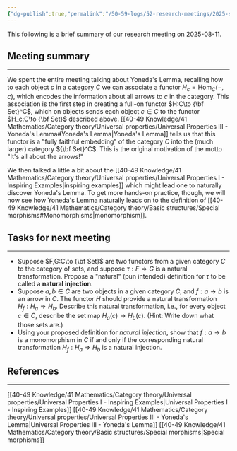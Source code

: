 ```yaml
---
{"dg-publish":true,"permalink":"/50-59-logs/52-research-meetings/2025-summer/reu-2-lena-and-liya/reu-meeting-2025-08-11/","updated":"2025-08-13T09:18:45-07:00"}
---
```


This following is a brief summary of our research meeting on 2025-08-11.

## Meeting summary
---

We spent the entire meeting talking about Yoneda's Lemma, recalling how to each object $c$ in a category $C$ we can associate a functor $H_c = \operatorname{Hom}_C(-,c)$, which encodes the information about all arrows to $c$ in the category. This association is the first step in creating a full-on functor $H:C\to {\bf Set}^C$, which on objects sends each object $c\in C$ to the functor $H_c:C\to {\bf Set}$ described above. [[40-49 Knowledge/41 Mathematics/Category theory/Universal properties/Universal Properties III - Yoneda's Lemma#Yoneda's Lemma\|Yoneda's Lemma]] tells us that this functor is a "fully faithful embedding" of the category $C$ into the (much larger) category ${\bf Set}^C$. This is the original motivation of the motto "It's all about the arrows!"

We then talked a little a bit about the [[40-49 Knowledge/41 Mathematics/Category theory/Universal properties/Universal Properties I - Inspiring Examples\|inspiring examples]] which might lead one to naturally discover Yoneda's Lemma. To get more hands-on practice, though, we will now see how Yoneda's Lemma naturally leads on to the definition of [[40-49 Knowledge/41 Mathematics/Category theory/Basic structures/Special morphisms#Monomorphisms\|monomorphism]].

## Tasks for next meeting
---

- Suppose $F,G:C\to {\bf Set}$ are two functors from a given category $C$ to the category of sets, and suppose $\tau:F\Rightarrow G$ is a natural transformation. Propose a "natural" (pun intended) definition for $\tau$ to be called a **natural injection**.
- Suppose $a,b\in C$ are two objects in a given category $C$, and $f:a\to b$ is an arrow in $C$. The functor $H$ should provide a natural transformation $H_f:H_a\Rightarrow H_b$. Describe this natural transformation, i.e., for every object $c\in C$, describe the set map $H_a(c)\to H_b(c)$. (Hint: Write down what those sets are.)
- Using your proposed definition for *natural injection*, show that $f:a\to b$ is a monomorphism in $C$ if and only if the corresponding natural transformation $H_f:H_a\Rightarrow H_b$ is a natural injection.

## References
---

[[40-49 Knowledge/41 Mathematics/Category theory/Universal properties/Universal Properties I - Inspiring Examples\|Universal Properties I - Inspiring Examples]]
[[40-49 Knowledge/41 Mathematics/Category theory/Universal properties/Universal Properties III - Yoneda's Lemma\|Universal Properties III - Yoneda's Lemma]]
[[40-49 Knowledge/41 Mathematics/Category theory/Basic structures/Special morphisms\|Special morphisms]]